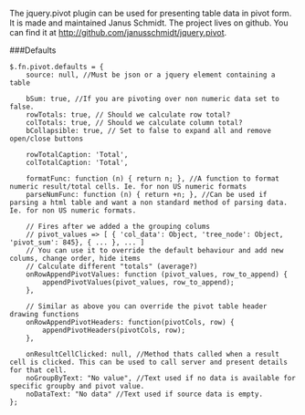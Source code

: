The jquery.pivot plugin can be used for presenting table data in pivot form. It is made and maintained Janus Schmidt.
The project lives on github. You can find it at http://github.com/janusschmidt/jquery.pivot.

###Defaults

    $.fn.pivot.defaults = {
        source: null, //Must be json or a jquery element containing a table
        
        bSum: true, //If you are pivoting over non numeric data set to false.
        rowTotals: true, // Should we calculate row total?
        colTotals: true, // Should we calculate column total?
        bCollapsible: true, // Set to false to expand all and remove open/close buttons

        rowTotalCaption: 'Total',
        colTotalCaption: 'Total',

        formatFunc: function (n) { return n; }, //A function to format numeric result/total cells. Ie. for non US numeric formats
        parseNumFunc: function (n) { return +n; }, //Can be used if parsing a html table and want a non standard method of parsing data. Ie. for non US numeric formats.
        
        // Fires after we added a the grouping colums
        // pivot_values => [ { 'col_data': Object, 'tree_node': Object, 'pivot_sum': 845}, { ... }, ... ]
        // You can use it to override the default behaviour and add new colums, change order, hide items
        // Calculate different "totals" (average?)
        onRowAppendPivotValues: function (pivot_values, row_to_append) {
            appendPivotValues(pivot_values, row_to_append);
        },

        // Similar as above you can override the pivot table header drawing functions
        onRowAppendPivotHeaders: function(pivotCols, row) {
            appendPivotHeaders(pivotCols, row);
        },

        onResultCellClicked: null, //Method thats called when a result cell is clicked. This can be used to call server and present details for that cell.
        noGroupByText: "No value", //Text used if no data is available for specific groupby and pivot value.
        noDataText: "No data" //Text used if source data is empty.
    };